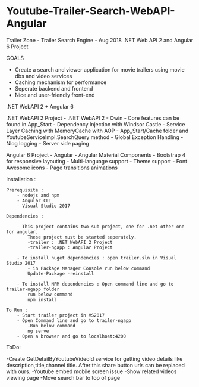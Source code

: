 # Youtube-Trailer-Search-WebAPI-Angular

Trailer Zone - Trailer Search Engine - Aug 2018
 .NET Web API 2 and Angular 6 Project

GOALS 

- Create a search and viewer application for movie trailers using movie dbs and video services 
- Caching mechanism for performance
- Seperate backend and frontend
- Nice and user-friendly front-end

.NET WebAPI 2 + Angular 6 

.NET WebAPI 2 Project 
	- .NET WebAPI 2 
	- Owin
	- Core features can be found in App_Start 
	- Dependency Injection with Windsor Castle
	- Service Layer Caching with MemoryCache with AOP - App_Start/Cache folder and YoutubeServiceImpl.SearchQuery method
	- Global Exception Handling
	- Nlog logging
	- Server side paging
	
Angular 6 Project 
	- Angular
	- Angular Material Components
	- Bootstrap 4 for responsive layouting
	- Multi-language support
	- Theme support
	- Font Awesome icons
	- Page transitions animations
	
Installation : 

	Prerequisite : 
		- nodejs and npm
		- Angular CLI
		- Visual Studio 2017

	Dependencies : 
		
		- This project contains two sub project, one for .net other one for angular. 
			These project must be started seperately.
			-trailer : .NET WebAPI 2 Project
			-trailer-ngapp : Angular Project
	
		- To install nuget dependencies : open trailer.sln in Visual Studio 2017
			- in Package Manager Console run below command
			Update-Package -reinstall
			
		- To install NPM dependencies : Open command line and go to trailer-ngapp folder
			run below command 
			npm install

	To Run : 
		- Start trailer project in VS2017
		- Open Command line and go to trailer-ngapp
			-Run below command
			ng serve
		- Open a browser and go to localhost:4200
		
ToDo:

-Create GetDetailByYoutubeVideoId service for getting video details like description,title,channel title. 
	After this share button urls can be replaced with ours.
-Youtube embed mobile screen issue
-Show related videos viewing page 
-Move search bar to top of page
 
 
 


